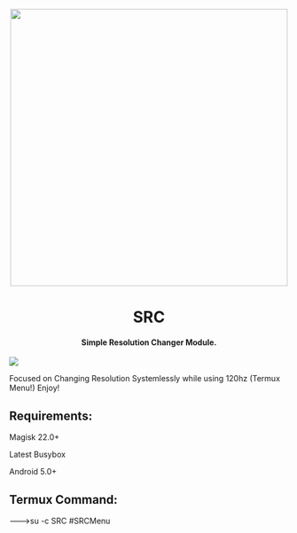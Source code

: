 

<p align="center"><a href="https://t.me/AndroidRootModulesCommunity"><img src="https://i.imgur.com/ohbJeBK.png" width="500"></a></p>  

 <h1 align="center"><b> SRC </b></h1> 

 <h4 align="center">Simple Resolution Changer Module.</h4>

 <a href="https://t.me/AndroidRootModulesCommunity"><img src="https://img.shields.io/badge/Join-Telegram%20Channel-red.svg?logo=Telegram"></a>

Focused on Changing Resolution Systemlessly while using 120hz (Termux Menu!) Enjoy!

## Requirements:

Magisk 22.0+

Latest Busybox

Android 5.0+

## Termux Command:

--->su -c SRC #SRCMenu

